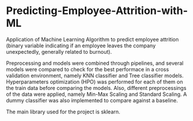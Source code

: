 # Predicting-Employee-Attrition-with-ML
Application of Machine Learning Algorithm to predict employee attrition (binary variable indicating if an employee leaves the company unexpectedly, generally related to burnout).

Preprocessing and models were combined through pipelines, and several models were compared to check for the best performace in a cross validation environment, namely KNN classifier and Tree classifier models. Hyperparameters optimization (HPO) was performed for each of them on the train data before comparing the models. Also, different preprocessings of the data were applied, namely Min-Max Scaling and Standard Scaling. A dummy classifier was also implemented to compare against a baseline.

The main library used for the project is sklearn.
